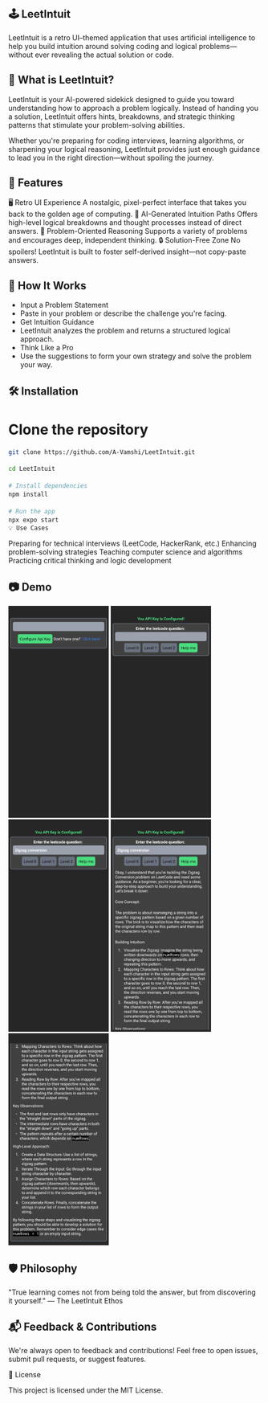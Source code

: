 ## 🕹️ LeetIntuit

LeetIntuit is a retro UI–themed application that uses artificial intelligence to help you build intuition around solving coding and logical problems—without ever revealing the actual solution or code.

## 🧠 What is LeetIntuit?

LeetIntuit is your AI-powered sidekick designed to guide you toward understanding how to approach a problem logically. Instead of handing you a solution, LeetIntuit offers hints, breakdowns, and strategic thinking patterns that stimulate your problem-solving abilities.

Whether you're preparing for coding interviews, learning algorithms, or sharpening your logical reasoning, LeetIntuit provides just enough guidance to lead you in the right direction—without spoiling the journey.

## 🎨 Features

🖥️ Retro UI Experience
A nostalgic, pixel-perfect interface that takes you back to the golden age of computing.
🤖 AI-Generated Intuition Paths
Offers high-level logical breakdowns and thought processes instead of direct answers.
🧩 Problem-Oriented Reasoning
Supports a variety of problems and encourages deep, independent thinking.
🔒 Solution-Free Zone
No spoilers! LeetIntuit is built to foster self-derived insight—not copy-paste answers.
## 🚀 How It Works

- Input a Problem Statement
- Paste in your problem or describe the challenge you're facing.
- Get Intuition Guidance
- LeetIntuit analyzes the problem and returns a structured logical approach.
- Think Like a Pro
- Use the suggestions to form your own strategy and solve the problem your way.

## 🛠️ Installation

# Clone the repository
```bash
git clone https://github.com/A-Vamshi/LeetIntuit.git

cd LeetIntuit

# Install dependencies
npm install

# Run the app
npx expo start 
💡 Use Cases
```

Preparing for technical interviews (LeetCode, HackerRank, etc.)
Enhancing problem-solving strategies
Teaching computer science and algorithms
Practicing critical thinking and logic development


## 📷 Demo
<img src="/images/1.jpeg" alt="screenshot" width="200"/> <img src="/images/2.jpeg" alt="screenshot" width="200"/>
<img src="/images/3.jpeg" alt="screenshot" width="200"/>
<img src="/images/4.jpeg" alt="screenshot" width="200"/>
<img src="/images/5.jpeg" alt="screenshot" width="200"/>


## 🛡️ Philosophy

"True learning comes not from being told the answer, but from discovering it yourself."
— The LeetIntuit Ethos
## 📬 Feedback & Contributions

We're always open to feedback and contributions! Feel free to open issues, submit pull requests, or suggest features.

📄 License

This project is licensed under the MIT License.
